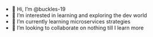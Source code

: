 - 👋 Hi, I’m @buckles-19
- 👀 I’m interested in learning and exploring the dev world
- 🌱 I’m currently learning microservices strategies
- 💞️ I’m looking to collaborate on nothing till I learn more

<!---
buckles-19/buckles-19 is a ✨ special ✨ repository because its `README.md` (this file) appears on your GitHub profile.
You can click the Preview link to take a look at your changes.
--->
